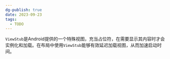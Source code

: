 ```yaml
---
dg-publish: true
date: 2023-09-23
tags:
  - TODO
---
```

`ViewStub`是Android提供的一个特殊视图，充当占位符，在需要显示其内容时才会实例化和加载。在布局中使用`ViewStub`能够有效延迟加载视图，从而加速启动时间。
